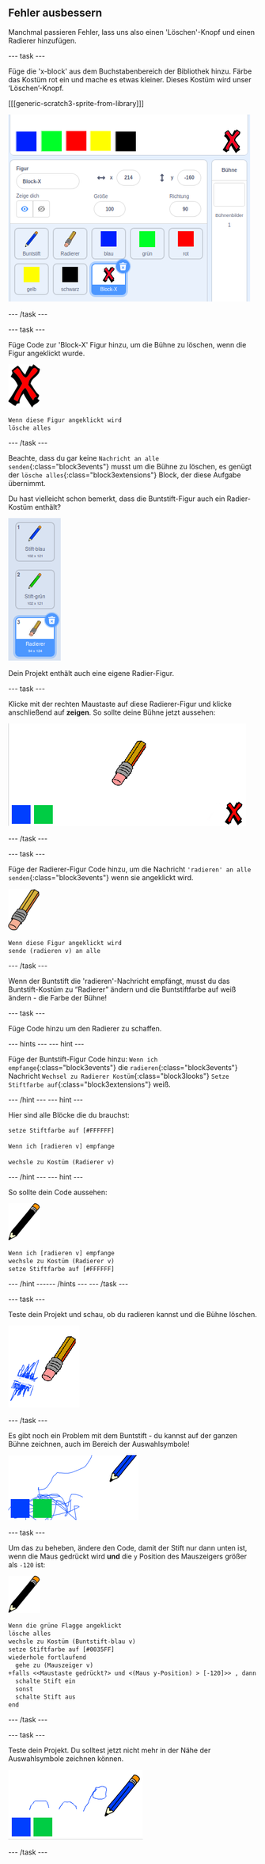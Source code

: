 ## Fehler ausbessern

Manchmal passieren Fehler, lass uns also einen 'Löschen'-Knopf und einen Radierer hinzufügen.

--- task ---

Füge die 'x-block' aus dem Buchstabenbereich der Bibliothek hinzu. Färbe das Kostüm rot ein und mache es etwas kleiner. Dieses Kostüm wird unser ‘Löschen’-Knopf.

[[[generic-scratch3-sprite-from-library]]]

![Screenshot](images/paint-x.png)

--- /task ---

--- task ---

Füge Code zur 'Block-X' Figur hinzu, um die Bühne zu löschen, wenn die Figur angeklickt wurde.

![Kreuz](images/cross.png)

```blocks3
Wenn diese Figur angeklickt wird
lösche alles
```

--- /task ---

Beachte, dass du gar keine `Nachricht an alle senden`{:class="block3events"} musst um die Bühne zu löschen, es genügt der `lösche alles`{:class="block3extensions"} Block, der diese Aufgabe übernimmt.

Du hast vielleicht schon bemerkt, dass die Buntstift-Figur auch ein Radier-Kostüm enthält?

![Screenshot](images/paint-eraser-costume.png)

Dein Projekt enthält auch eine eigene Radier-Figur.

--- task ---

Klicke mit der rechten Maustaste auf diese Radierer-Figur und klicke anschließend auf **zeigen**. So sollte deine Bühne jetzt aussehen:

![Screenshot](images/paint-eraser-stage.png)

--- /task ---

--- task ---

Füge der Radierer-Figur Code hinzu, um die Nachricht `'radieren' an alle senden`{:class="block3events"} wenn sie angeklickt wird.

![Radierer](images/eraser.png)

```blocks3
Wenn diese Figur angeklickt wird
sende (radieren v) an alle
```

--- /task ---

Wenn der Buntstift die 'radieren'-Nachricht empfängt, musst du das Buntstift-Kostüm zu “Radierer” ändern und die Buntstiftfarbe auf weiß ändern - die Farbe der Bühne!

--- task ---

Füge Code hinzu um den Radierer zu schaffen.

--- hints ---
 --- hint ---

Füge der Buntstift-Figur Code hinzu: `Wenn ich empfange`{:class="block3events"} die `radieren`{:class="block3events"} Nachricht `Wechsel zu Radierer Kostüm`{:class="block3looks"} `Setze Stiftfarbe auf`{:class="block3extensions"} weiß.

--- /hint --- --- hint ---

Hier sind alle Blöcke die du brauchst:

```blocks3
setze Stiftfarbe auf [#FFFFFF]

Wenn ich [radieren v] empfange

wechsle zu Kostüm (Radierer v)
```

--- /hint --- --- hint ---

So sollte dein Code aussehen:

![Buntstift](images/pencil.png)

```blocks3
Wenn ich [radieren v] empfange
wechsle zu Kostüm (Radierer v)
setze Stiftfarbe auf [#FFFFFF]
```

--- /hint ------ /hints --- --- /task ---

--- task ---

Teste dein Projekt und schau, ob du radieren kannst und die Bühne löschen.

![Screenshot](images/paint-erase-test.png)

--- /task ---

Es gibt noch ein Problem mit dem Buntstift - du kannst auf der ganzen Bühne zeichnen, auch im Bereich der Auswahlsymbole!

![Screenshot](images/paint-draw-problem.png)

--- task ---

Um das zu beheben, ändere den Code, damit der Stift nur dann unten ist, wenn die Maus gedrückt wird **und** die `y` Position des Mauszeigers größer als `-120` ist:

![Buntstift](images/pencil.png)

```blocks3
Wenn die grüne Flagge angeklickt
lösche alles
wechsle zu Kostüm (Buntstift-blau v)
setze Stiftfarbe auf [#0035FF]
wiederhole fortlaufend 
  gehe zu (Mauszeiger v)
+falls <<Maustaste gedrückt?> und <(Maus y-Position) > [-120]>> , dann 
  schalte Stift ein
  sonst 
  schalte Stift aus
end
```

--- /task ---

--- task ---

Teste dein Projekt. Du solltest jetzt nicht mehr in der Nähe der Auswahlsymbole zeichnen können.

![Screenshot](images/paint-fixed.png)

--- /task ---
